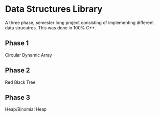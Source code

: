 
# Data Structures Library

A three phase, semester long project consisting of implementing different data strucutres. This was done in 100% C++.

## Phase 1
Circular Dynamic Array

## Phase 2
Red Black Tree

## Phase 3
Heap/Binomial Heap

